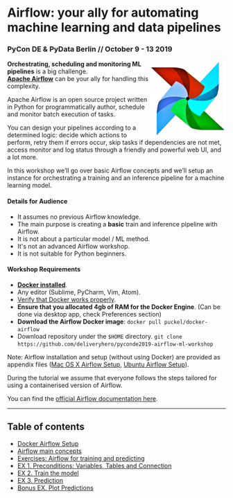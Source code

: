# Airflow: your ally for automating machine learning and data pipelines

### PyCon DE & PyData Berlin // October 9 - 13 2019

<img src="/media/airflow_logo.png" align="right" width="35%">

**Orchestrating, scheduling and monitoring ML pipelines** is a big challenge.<br /> **[Apache Airflow](https://airflow.apache.org)** can be your ally for handling this complexity.

Apache Airflow is an open source project written in Python for programmatically author, schedule and monitor batch execution of tasks.

You can design your pipelines according to a determined logic: decide which actions to perform, retry them if errors occur, skip tasks if dependencies are not met, access monitor and log status through a friendly and powerful web UI, and a lot more.

In this workshop we’ll go over basic Airflow concepts and we’ll setup an instance for orchestrating a training and an inference pipeline for a machine learning model.


#### Details for Audience
* It assumes no previous Airflow knowledge.
* The main purpose is creating a **basic** train and inference pipeline with Airflow.
* It is not about a particular model / ML method.
* It's not an advanced Airflow workshop.
* It is not suitable for Python beginners.

#### Workshop Requirements
* **[Docker installed](https://www.docker.com/)**.
* Any editor (Sublime, PyCharm, Vim, Atom).
* [Verify that Docker works properly](https://docs.docker.com/get-started/part2/).
* **Ensure that you allocated 4gb of RAM for the Docker Engine**. (Can be done via desktop app, check Preferences section)
* **Download the Airflow Docker image**: `docker pull puckel/docker-airflow`
* Download repository under the `$HOME` directory.
`git clone https://github.com/deliveryhero/pyconde2019-airflow-ml-workshop`

Note: Airflow installation and setup (without using Docker) are provided as appendix files ([Mac OS X Airflow Setup](#mac-os-x-airflow-setup-top), [Ubuntu Airflow Setup](#ubuntu-airflow-setup-top)).

During the tutorial we assume that everyone follows the steps tailored for using a containerised version of Airflow.

You can find the [official Airflow documentation here](https://airflow.incubator.apache.org/).

-------

## Table of contents
- [Docker Airflow Setup](https://github.com/deliveryhero/pyconde2019-airflow-ml-workshop/blob/master/docker_airflow_setup.md)
- [Airflow main concepts](https://github.com/deliveryhero/pyconde2019-airflow-ml-workshop/blob/master/airflow_main_concepts.md)
- [Exercises: Airflow for training and predicting](https://github.com/deliveryhero/pyconde2019-airflow-ml-workshop/blob/master/exercise_intro.md)
- [EX 1. Preconditions: Variables, Tables and Connection](https://github.com/deliveryhero/pyconde2019-airflow-ml-workshop/blob/master/exercise_1.md)
- [EX 2. Train the model](https://github.com/deliveryhero/pyconde2019-airflow-ml-workshop/blob/master/exercise_2.md)
- [EX 3. Prediction](https://github.com/deliveryhero/pyconde2019-airflow-ml-workshop/blob/master/exercise_3.md)
- [Bonus EX. Plot Predictions](https://github.com/deliveryhero/pyconde2019-airflow-ml-workshop/blob/master/exercise_4.md)
